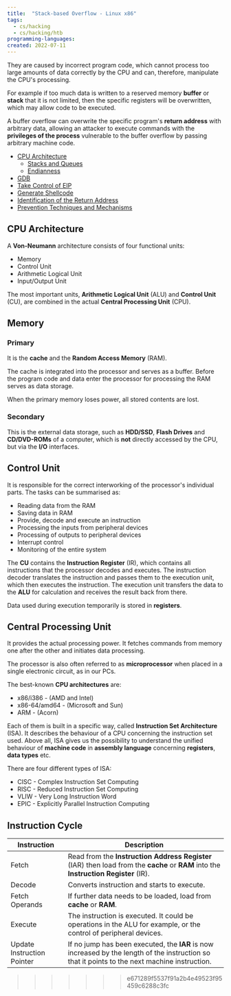 ```yaml
---
title:  "Stack-based Overflow - Linux x86"
tags:
  - cs/hacking
  - cs/hacking/htb
programming-languages:
created: 2022-07-11
---
```

They are caused by incorrect program code, which cannot process too large amounts of data correctly by the CPU and can, therefore, manipulate the CPU's processing.

For example if too much data is written to a reserved memory **buffer** or **stack** that it is not limited, then the specific registers will be overwritten, which may allow code to be executed.

A buffer overflow can overwrite the specific program's **return address** with arbitrary data, allowing an attacker to execute commands with the **privileges of the process** vulnerable to the buffer overflow by passing arbitrary machine code.

- [CPU Architecture](notes/hacking/cpu-architecture.md)
    - [Stacks and Queues](notes/general/stack.md)
    - [Endianness](notes/hacking/endianness.md)
- [GDB](notes/private/work/gdb.md)
- [Take Control of EIP](notes/hacking/take-control-eip.md)
- [Generate Shellcode](notes/hacking/generate-shellcode.md)
- [Identification of the Return Address](notes/hacking/identify-return-address.md)
- [Prevention Techniques and Mechanisms](notes/hacking/so-prevention-techniques.md)

## CPU Architecture
A **Von-Neumann** architecture consists of four functional units:
- Memory
- Control Unit
- Arithmetic Logical Unit
- Input/Output Unit

The most important units, **Arithmetic Logical Unit** (ALU) and **Control Unit** (CU), are combined in the actual **Central Processing Unit** (CPU).

## Memory
### Primary
It is the **cache** and the **Random Access Memory** (RAM).

The cache is integrated into the processor and serves as a buffer. Before the program code and data enter the processor for processing the RAM serves as data storage.

When the primary memory loses power, all stored contents are lost.

### Secondary
This is the external data storage,  such as **HDD/SSD**, **Flash Drives** and **CD/DVD-ROMs** of a computer, which is **not** directly accessed by the CPU, but via the **I/O** interfaces.

## Control Unit
It is responsible for the correct interworking of the processor's individual parts. The tasks can be summarised as:

- Reading data from the RAM
- Saving data in RAM
- Provide, decode and execute an instruction
- Processing the inputs from peripheral devices
- Processing of outputs to peripheral devices
- Interrupt control
- Monitoring of the entire system

The **CU** contains the **Instruction Register** (IR), which contains all instructions that the processor decodes and executes. The instruction decoder translates the instruction and passes them to the execution unit, which then executes the instruction. The execution unit transfers the data to the **ALU** for calculation and receives the result back from there.

Data used during execution temporarily is stored in **registers**.

## Central Processing Unit
It provides the actual processing power. It fetches commands from memory one after the other and initiates data processing.

The processor is also often referred to as **microprocessor** when placed in a single electronic circuit, as in our PCs.

The best-known **CPU architectures** are:
- x86/i386 - (AMD and Intel)
- x86-64/amd64 - (Microsoft and Sun)
- ARM - (Acorn)

Each of them is built in a specific way, called **Instruction Set Architecture** (ISA). It describes the behaviour of a CPU concerning the instruction set used. Above all, ISA gives us the possibility to understand the unified behaviour of **machine code** in **assembly language** concerning **registers**, **data types** etc.

There are four different types of ISA:
- CISC - Complex Instruction Set Computing
- RISC - Reduced Instruction Set Computing
- VLIW - Very Long Instruction Word
- EPIC - Explicitly Parallel Instruction Computing

## Instruction Cycle
| Instruction                | Description                                                                                                                                    |
| -------------------------- | ---------------------------------------------------------------------------------------------------------------------------------------------- |
| Fetch                      | Read from the **Instruction Address Register** (IAR) then load from the **cache** or **RAM** into the **Instruction Register** (IR).           |
| Decode                     | Converts instruction and starts to execute.                                                                                                    |
| Fetch Operands             | If further data needs to be loaded, load from **cache** or **RAM**.                                                                            |
| Execute                    | The instruction is executed. It could be operations in the ALU for example, or the control of peripheral devices.                              |
| Update Instruction Pointer | If no jump has been executed, the **IAR** is now increased by the length of the instruction so that it points to the next machine instruction. |
>>>>>>> e671289f5537f91a2b4e49523f95459c6288c3fc
